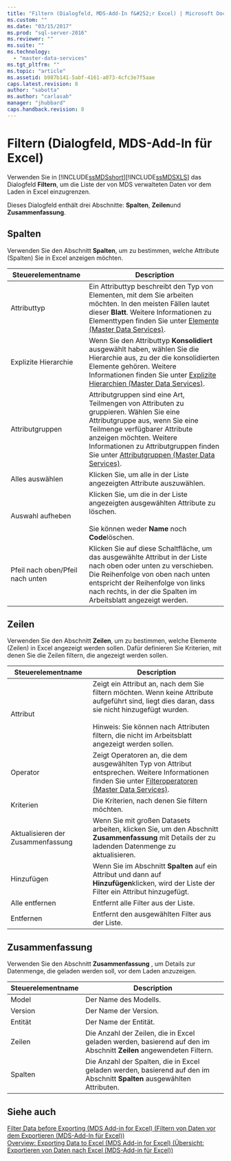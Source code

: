 ```yaml
---
title: "Filtern (Dialogfeld, MDS-Add-In f&#252;r Excel) | Microsoft Docs"
ms.custom: ""
ms.date: "03/15/2017"
ms.prod: "sql-server-2016"
ms.reviewer: ""
ms.suite: ""
ms.technology: 
  - "master-data-services"
ms.tgt_pltfrm: ""
ms.topic: "article"
ms.assetid: b987b141-5abf-4161-a073-4cfc3e7f5aae
caps.latest.revision: 8
author: "sabotta"
ms.author: "carlasab"
manager: "jhubbard"
caps.handback.revision: 8
---
```

# Filtern (Dialogfeld, MDS-Add-In f&#252;r Excel)
  Verwenden Sie in [!INCLUDE[ssMDSshort](../../includes/ssmdsshort-md.md)][!INCLUDE[ssMDSXLS](../../includes/ssmdsxls-md.md)] das Dialogfeld **Filtern**, um die Liste der von MDS verwalteten Daten vor dem Laden in Excel einzugrenzen.  
  
 Dieses Dialogfeld enthält drei Abschnitte: **Spalten**, **Zeilen**und **Zusammenfassung**.  
  
## Spalten  
 Verwenden Sie den Abschnitt **Spalten**, um zu bestimmen, welche Attribute (Spalten) Sie in Excel anzeigen möchten.  
  
|Steuerelementname|Description|  
|------------------|-----------------|  
|Attributtyp|Ein Attributtyp beschreibt den Typ von Elementen, mit dem Sie arbeiten möchten. In den meisten Fällen lautet dieser **Blatt**. Weitere Informationen zu Elementtypen finden Sie unter [Elemente &#40;Master Data Services&#41;](../../master-data-services/members-master-data-services.md).|  
|Explizite Hierarchie|Wenn Sie den Attributtyp **Konsolidiert** ausgewählt haben, wählen Sie die Hierarchie aus, zu der die konsolidierten Elemente gehören. Weitere Informationen finden Sie unter [Explizite Hierarchien &#40;Master Data Services&#41;](../../master-data-services/explicit-hierarchies-master-data-services.md).|  
|Attributgruppen|Attributgruppen sind eine Art, Teilmengen von Attributen zu gruppieren. Wählen Sie eine Attributgruppe aus, wenn Sie eine Teilmenge verfügbarer Attribute anzeigen möchten. Weitere Informationen zu Attributgruppen finden Sie unter [Attributgruppen &#40;Master Data Services&#41;](../../master-data-services/attribute-groups-master-data-services.md).|  
|Alles auswählen|Klicken Sie, um alle in der Liste angezeigten Attribute auszuwählen.|  
|Auswahl aufheben|Klicken Sie, um die in der Liste angezeigten ausgewählten Attribute zu löschen.<br /><br /> Sie können weder **Name** noch **Code**löschen.|  
|Pfeil nach oben/Pfeil nach unten|Klicken Sie auf diese Schaltfläche, um das ausgewählte Attribut in der Liste nach oben oder unten zu verschieben. Die Reihenfolge von oben nach unten entspricht der Reihenfolge von links nach rechts, in der die Spalten im Arbeitsblatt angezeigt werden.|  
  
## Zeilen  
 Verwenden Sie den Abschnitt **Zeilen**, um zu bestimmen, welche Elemente (Zeilen) in Excel angezeigt werden sollen. Dafür definieren Sie Kriterien, mit denen Sie die Zeilen filtern, die angezeigt werden sollen.  
  
|Steuerelementname|Description|  
|------------------|-----------------|  
|Attribut|Zeigt ein Attribut an, nach dem Sie filtern möchten. Wenn keine Attribute aufgeführt sind, liegt dies daran, dass sie nicht hinzugefügt wurden.<br /><br /> Hinweis: Sie können nach Attributen filtern, die nicht im Arbeitsblatt angezeigt werden sollen.|  
|Operator|Zeigt Operatoren an, die dem ausgewählten Typ von Attribut entsprechen. Weitere Informationen finden Sie unter [Filteroperatoren &#40;Master Data Services&#41;](../../master-data-services/filter-operators-master-data-services.md).|  
|Kriterien|Die Kriterien, nach denen Sie filtern möchten.|  
|Aktualisieren der Zusammenfassung|Wenn Sie mit großen Datasets arbeiten, klicken Sie, um den Abschnitt **Zusammenfassung** mit Details der zu ladenden Datenmenge zu aktualisieren.|  
|Hinzufügen|Wenn Sie im Abschnitt **Spalten** auf ein Attribut und dann auf **Hinzufügen**klicken, wird der Liste der Filter ein Attribut hinzugefügt.|  
|Alle entfernen|Entfernt alle Filter aus der Liste.|  
|Entfernen|Entfernt den ausgewählten Filter aus der Liste.|  
  
## Zusammenfassung  
 Verwenden Sie den Abschnitt **Zusammenfassung** , um Details zur Datenmenge, die geladen werden soll, vor dem Laden anzuzeigen.  
  
|Steuerelementname|Description|  
|------------------|-----------------|  
|Model|Der Name des Modells.|  
|Version|Der Name der Version.|  
|Entität|Der Name der Entität.|  
|Zeilen|Die Anzahl der Zeilen, die in Excel geladen werden, basierend auf den im Abschnitt **Zeilen** angewendeten Filtern.|  
|Spalten|Die Anzahl der Spalten, die in Excel geladen werden, basierend auf den im Abschnitt **Spalten** ausgewählten Attributen.|  
  
## Siehe auch  
 [Filter Data before Exporting &#40;MDS Add-in for Excel&#41; (Filtern von Daten vor dem Exportieren (MDS-Add-In für Excel))](../../master-data-services/microsoft-excel-add-in/filter-data-before-exporting-mds-add-in-for-excel.md)   
 [Overview: Exporting Data to Excel &#40;MDS Add-in for Excel&#41; (Übersicht: Exportieren von Daten nach Excel (MDS-Add-in für Excel))](../../master-data-services/microsoft-excel-add-in/overview-exporting-data-to-excel-mds-add-in-for-excel.md)  
  
  